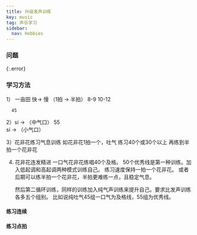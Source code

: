 ```yaml
---
title: 升级发声训练
key: music
tag: 声乐学习
sidebar:
  nav: Hobbies
---
```


### 问题

{:.error}

<!--more-->

### 学习方法

1） 一亩田 快→ 慢 （1拍 → 半拍）
                  8-9    10-12

      45
2）si → （中气口）
      55   
   si → （小气口）

3）花非花练习气息训练
   如花非花1拍一个，吐气
   练习40个或30个以上
   再练到半拍一个花非花

4) 花非花连发精进
   一口气花非花练唱40个及格。
   50个优秀线是第一种训练。加入低起调和高起调两种模式训练自己。
   练习速度保持一拍一个花非花。
   或者后期可以练半拍一个花非花，半拍更难练一点，且稳定气息。

   然后第二循环训练，同样的训练加入纯气声训练来提升自己。要求比发声训练各多五个组别。
   比如说纯吐气45组一口气为及格线，55组为优秀线。

#### 练习连续

#### 练习点拍
